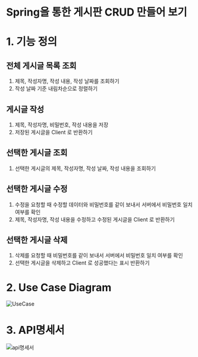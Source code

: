 # Spring을 통한 게시판 CRUD 만들어 보기

# 1. 기능 정의

## 전체 게시글 목록 조회
1. 제목, 작성자명, 작성 내용, 작성 날짜를 조회하기
2. 작성 날짜 기준 내림차순으로 정렬하기
 
## 게시글 작성
1. 제목, 작성자명, 비밀번호, 작성 내용을 저장
2. 저장된 게시글을 Client 로 반환하기
 
## 선택한 게시글 조회
1. 선택한 게시글의 제목, 작성자명, 작성 날짜, 작성 내용을 조회하기
  
## 선택한 게시글 수정
1. 수정을 요청할 때 수정할 데이터와 비밀번호를 같이 보내서 서버에서 비밀번호 일치 여부를 확인
2. 제목, 작성자명, 작성 내용을 수정하고 수정된 게시글을 Client 로 반환하기

## 선택한 게시글 삭제 
1. 삭제를 요청할 때 비밀번호를 같이 보내서 서버에서 비밀번호 일치 여부를 확인 
2. 선택한 게시글을 삭제하고 Client 로 성공했다는 표시 반환하기

# 2. Use Case Diagram
![UseCase](https://user-images.githubusercontent.com/95588392/217296892-7b3ac700-0efe-4734-b430-23589f86cb8d.png)

# 3. API명세서
![api명세서](https://user-images.githubusercontent.com/95588392/217297014-454becf1-7fcf-4bd4-b8be-d84aa7352d04.png)

